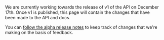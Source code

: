 We are currently working towards the release of v1 of the API on December 17th. Once v1 is
published, this page will contain the changes that have been made to the API and docs.

You can [follow the alpha release notes](/api-docs/alpha-release-notes) to keep
track of changes that we're making on the basis of feedback.  
